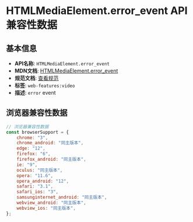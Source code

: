 # HTMLMediaElement.error_event API 兼容性数据

## 基本信息

- **API名称**: `HTMLMediaElement.error_event`
- **MDN文档**: [HTMLMediaElement.error_event](https://developer.mozilla.org/docs/Web/API/HTMLMediaElement/error_event)
- **规范文档**: [查看规范](https://html.spec.whatwg.org/multipage/media.html#event-media-error,https://html.spec.whatwg.org/multipage/webappapis.html#handler-window-onmessageerror)
- **标签**: `web-features:video`
- **描述**: `error` event

## 浏览器兼容性数据

```javascript
// 浏览器兼容性数据
const browserSupport = {
    chrome: "3",
    chrome_android: "同主版本",
    edge: "12",
    firefox: "6",
    firefox_android: "同主版本",
    ie: "9",
    oculus: "同主版本",
    opera: "11.6",
    opera_android: "12",
    safari: "3.1",
    safari_ios: "3",
    samsunginternet_android: "同主版本",
    webview_android: "同主版本",
    webview_ios: "同主版本",
};

```

